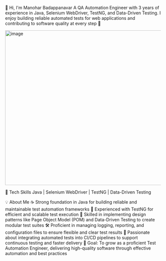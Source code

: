 👋 Hi, I'm Manohar Badappanavar
A QA Automation Engineer with 3 years of experience in Java, Selenium WebDriver, TestNG, and Data-Driven Testing.
I enjoy building reliable automated tests for web applications and contributing to software quality at every step 🚀

<img width="750" height="500" alt="image" src="https://github.com/user-attachments/assets/d7537c57-ee63-43d9-bd10-482d49ab8ab1" />

🧰 Tech Skills
Java | Selenium WebDriver | TestNG | Data-Driven Testing

💡 About Me
☕ Strong foundation in Java for building reliable and maintainable test automation frameworks
🧪 Experienced with TestNG for efficient and scalable test execution
📐 Skilled in implementing design patterns like Page Object Model (POM) and Data-Driven Testing to create modular test suites
🛠️ Proficient in managing logging, reporting, and configuration files to ensure flexible and clear test results
🔁 Passionate about integrating automated tests into CI/CD pipelines to support continuous testing and faster delivery
🎯 Goal: To grow as a proficient Test Automation Engineer, delivering high-quality software through effective automation and best practices
